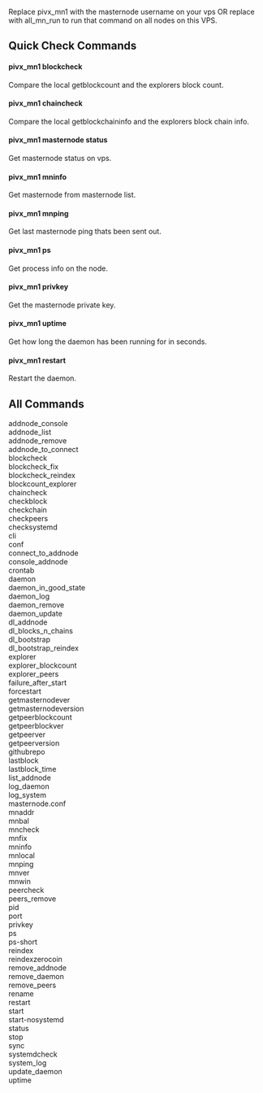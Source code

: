 Replace pivx_mn1 with the masternode username on your vps OR replace with all_mn_run to run that command on all nodes on this VPS.

## Quick Check Commands
#### pivx_mn1 blockcheck  
Compare the local getblockcount and the explorers block count.

#### pivx_mn1 chaincheck
Compare the local getblockchaininfo and the explorers block chain info.

#### pivx_mn1 masternode status
Get masternode status on vps.

#### pivx_mn1 mninfo
Get masternode from masternode list.

#### pivx_mn1 mnping
Get last masternode ping thats been sent out.

#### pivx_mn1 ps
Get process info on the node.

#### pivx_mn1 privkey
Get the masternode private key.

#### pivx_mn1 uptime
Get how long the daemon has been running for in seconds.

#### pivx_mn1 restart
Restart the daemon.

## All Commands 

addnode_console  
addnode_list  
addnode_remove  
addnode_to_connect  
blockcheck  
blockcheck_fix  
blockcheck_reindex  
blockcount_explorer  
chaincheck  
checkblock  
checkchain  
checkpeers  
checksystemd  
cli  
conf  
connect_to_addnode  
console_addnode  
crontab  
daemon  
daemon_in_good_state  
daemon_log  
daemon_remove  
daemon_update  
dl_addnode  
dl_blocks_n_chains  
dl_bootstrap  
dl_bootstrap_reindex  
explorer  
explorer_blockcount  
explorer_peers  
failure_after_start  
forcestart  
getmasternodever  
getmasternodeversion  
getpeerblockcount  
getpeerblockver  
getpeerver  
getpeerversion  
githubrepo  
lastblock  
lastblock_time  
list_addnode  
log_daemon  
log_system  
masternode.conf  
mnaddr  
mnbal  
mncheck  
mnfix  
mninfo  
mnlocal  
mnping  
mnver  
mnwin  
peercheck  
peers_remove  
pid  
port  
privkey  
ps  
ps-short  
reindex  
reindexzerocoin  
remove_addnode  
remove_daemon  
remove_peers  
rename  
restart  
start  
start-nosystemd  
status  
stop  
sync  
systemdcheck  
system_log  
update_daemon  
uptime  
